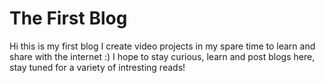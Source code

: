 # The First Blog
Hi this is my first blog
I create video projects in my spare time to learn and share with the internet :)
I hope to stay curious, learn and post blogs here, stay tuned for a variety of intresting reads!
